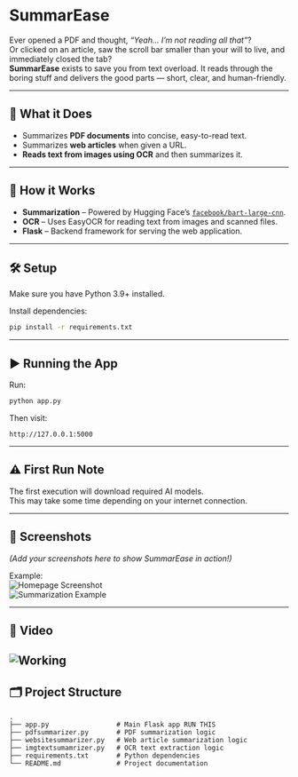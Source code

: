 # SummarEase   

Ever opened a PDF and thought, *“Yeah… I’m not reading all that”*?  
Or clicked on an article, saw the scroll bar smaller than your will to live, and immediately closed the tab?  
**SummarEase** exists to save you from text overload. It reads through the boring stuff and delivers the good parts — short, clear, and human-friendly.  

---

## 🚀 What it Does
- Summarizes **PDF documents** into concise, easy-to-read text.  
- Summarizes **web articles** when given a URL.  
- **Reads text from images using OCR** and then summarizes it.  

---

## 🧠 How it Works
- **Summarization** – Powered by Hugging Face’s [`facebook/bart-large-cnn`](https://huggingface.co/facebook/bart-large-cnn).  
- **OCR** – Uses EasyOCR for reading text from images and scanned files.  
- **Flask** – Backend framework for serving the web application.  

---

## 🛠 Setup
Make sure you have Python 3.9+ installed.  

Install dependencies:
```bash
pip install -r requirements.txt
```

---

## ▶ Running the App
Run:
```bash
python app.py
```

Then visit:
```
http://127.0.0.1:5000
```

---

## ⚠ First Run Note
The first execution will download required AI models.  
This may take some time depending on your internet connection.  

---

## 📸 Screenshots  
*(Add your screenshots here to show SummarEase in action!)*  

Example:  
![Homepage Screenshot](<img width="1851" height="980" alt="Screenshot 2025-08-10 153320" src="https://github.com/user-attachments/assets/df09eca4-3bcc-44e7-975c-a080be2b9ea8" />
)  
![Summarization Example](<img width="1517" height="932" alt="Screenshot 2025-08-10 153534" src="https://github.com/user-attachments/assets/a0229f38-3b3e-403a-a489-6d071b932423" />
)  


---
## 📸 Video  
![Working](https://drive.google.com/file/d/1KkX9YhS08QXKx3BgZpYuucXtw_hB_-dL/view?usp=sharing)
---

## 🗂 Project Structure
```
.
├── app.py                 # Main Flask app RUN THIS
├── pdfsummarizer.py       # PDF summarization logic
├── websitesummarizer.py   # Web article summarization logic
├── imgtextsumamrizer.py   # OCR text extraction logic
├── requirements.txt       # Python dependencies
└── README.md              # Project documentation
```
